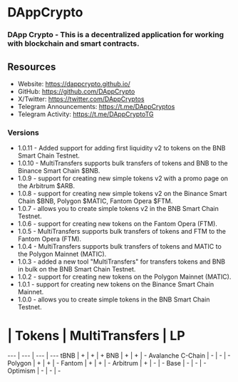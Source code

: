 # DAppCrypto
### DApp Crypto - This is a decentralized application for working with blockchain and smart contracts.

## Resources

- Website: https://dappcrypto.github.io/
- GitHub: https://github.com/DAppCrypto
- X/Twitter: https://twitter.com/DAppCryptos
- Telegram Announcements: https://t.me/DAppCryptos
- Telegram Activity: https://t.me/DAppCryptoTG

### Versions
- 1.0.11 - Added support for adding first liquidity v2 to tokens on the BNB Smart Chain Testnet. 
- 1.0.10 - MultiTransfers supports bulk transfers of tokens and BNB to the Binance Smart Chain $BNB.
- 1.0.9 - support for creating new simple tokens v2 with a promo page on the Arbitrum $ARB.
- 1.0.8 - support for creating new simple tokens v2 on the Binance Smart Chain $BNB, Polygon $MATIC, Fantom Opera $FTM.
- 1.0.7 - allows you to create simple tokens v2 in the BNB Smart Chain Testnet.
- 1.0.6 - support for creating new tokens on the Fantom Opera (FTM).
- 1.0.5 - MultiTransfers supports bulk transfers of tokens and FTM to the Fantom Opera (FTM).
- 1.0.4 - MultiTransfers supports bulk transfers of tokens and MATIC to the Polygon Mainnet (MATIC).
- 1.0.3 - added a new tool "MultiTransfers" for transfers tokens and BNB in bulk on the BNB Smart Chain Testnet.
- 1.0.2 - support for creating new tokens on the Polygon Mainnet (MATIC).
- 1.0.1 - support for creating new tokens on the Binance Smart Chain Mainnet.
- 1.0.0 - allows you to create simple tokens in the BNB Smart Chain Testnet.

# | Tokens | MultiTransfers | LP
--- | --- | --- | --- 
tBNB | + | + | +
BNB | + | + | -
Avalanche C-Chain | - | - | -
Polygon | + | + | -
Fantom | + | + | -
Arbitrum | + | - | -
Base | - | - | -
Optimism | - | - | -